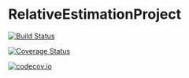 # RelativeEstimationProject

[![Build Status](https://travis-ci.org/glemieux/RelativeEstimationProject.jl.svg?branch=master)](https://travis-ci.org/glemieux/RelativeEstimationProject.jl)

[![Coverage Status](https://coveralls.io/repos/glemieux/RelativeEstimationProject.jl/badge.svg?branch=master&service=github)](https://coveralls.io/github/glemieux/RelativeEstimationProject.jl?branch=master)

[![codecov.io](http://codecov.io/github/glemieux/RelativeEstimationProject.jl/coverage.svg?branch=master)](http://codecov.io/github/glemieux/RelativeEstimationProject.jl?branch=master)
